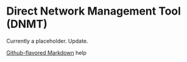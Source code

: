 # Direct Network Management Tool (DNMT)

Currently a placeholder. Update.

[Github-flavored Markdown](https://guides.github.com/features/mastering-markdown/)
 help